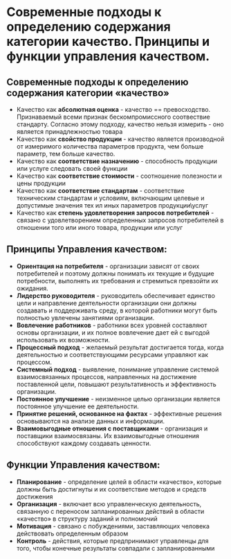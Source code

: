 # Современные подходы к определению содержания категории качество. Принципы и функции управления качеством. 
## Современные подходы к определению содержания категории «качество»
* Качество как **абсолютная оценка** - качество == превосходство. Признаваемый всеми признак бескомпромиссного соотвествие стандарту. Согласно этому подходу, качество нельзя измерить - оно является принадлежностью товара
* Качество как **свойство продукции** - качество является производной от измеримого количества параметров продукта, чем больше параметр, тем больше качество.
* Качество как **соответствие назначению** - способность продукции или услуге следовать своей функции
* Качество как **соответствие стоимости** - соотношение полезности и цены продукции
* Качество как **соответствие стандартам** - соответствие техническим стандартам и условиям, включающим целевые и допустимые значения тех ил иных параметров продукции\услуг
* Качество как **степень удовлетворения запросов потребителей** - связано с удовлетворением определенных запросов потребителей в отношении того или иного товара, продукции или услуг
## Принципы Управления качеством:
* **Ориентация на потребителя** - организации зависят от своих потребителей и поэтому должны понимать их текущие и будущие потребности, выполнять их требования и стремиться превзойти их ожидания.
* **Лидерство руководителя** - руководитель обеспечивает единство цели и направление деятельности организации они должны создавать и поддерживать среду, в которой работники могут быть полностью увлечены занятиями организации.
* **Вовлечение работников** - работники всех уровней составляют основы организации, и их полное вовлечение дает ей с выгодой использовать их возможности.
* **Процессный подход** - желаемый результат достигается тогда, когда деятельностью и соответствующими ресурсами управляют как процессом.
* **Системный подход** - выявление, понимание управление системой взаимосвязанных процессов, направленных на достижение поставленной цели, повышают результативность и эффективность организации.
* **Постоянное улучшение** - неизменное целью организации является постоянное улучшение ее деятельности.
* **Принятие решений, основанное на фактах** - эффективные решения основываются на анализе данных и информации.
* **Взаимовыгодные отношения с поставщиками** - организация и поставщики взаимосвязаны. Их взаимовыгодные отношения способствуют каждому создавать ценности.
## Функции Управления качеством:
* **Планирование** - определение целей в области «качество», которые должны быть достигнуты и их соответствие методов и средств достижения
* **Организация** - включает всю управленческую деятельность, связанную с переносом запланированных действий в области «качество» в структуру заданий и полномочий
* **Мотивация** - связано с побуждениями, заставляющих человека действовать определенным образом
* **Контроль** - действия, которые предпринимают управленцы для того, чтобы конечные результаты совпадали с запланированными
